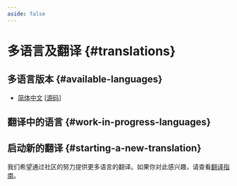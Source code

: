```yaml
---
aside: false
---
```


# 多语言及翻译 {#translations}

## 多语言版本 {#available-languages}

- [简体中文](https://cn.vuepy.org/) [[源码](https://github.com/vuepy/docs)]

[//]: # (- [English / 英语]&#40;https://vuejs.org/&#41; [[源码]&#40;https://github.com/vuejs/docs&#41;])
[//]: # (- [日本語 / 日语]&#40;https://ja.vuejs.org/&#41; [[源码]&#40;https://github.com/vuejs-translations/docs-ja&#41;])
[//]: # (- [Українська / 乌克兰语]&#40;https://ua.vuejs.org/&#41; [[源码]&#40;https://github.com/vuejs-translations/docs-uk&#41;])
[//]: # (- [Français / 法语]&#40;https://fr.vuejs.org&#41; [[源码]&#40;https://github.com/vuejs-translations/docs-fr&#41;])
[//]: # (- [한국어 / 韩语]&#40;https://ko.vuejs.org&#41; [[源码]&#40;https://github.com/vuejs-translations/docs-ko&#41;])
[//]: # (- [Português / 葡萄牙语]&#40;https://pt.vuejs.org&#41; [[源码]&#40;https://github.com/vuejs-translations/docs-pt&#41;])
[//]: # (- [বাংলা / 孟加拉语]&#40;https://bn.vuejs.org&#41; [[源码]&#40;https://github.com/vuejs-translations/docs-bn&#41;])
[//]: # (- [Italiano / 意大利语]&#40;https://it.vuejs.org&#41; [[源码]&#40;https://github.com/vuejs-translations/docs-it&#41;])

## 翻译中的语言 {#work-in-progress-languages}

[//]: # (- [فارسی / 波斯语]&#40;https://fa.vuejs.org/&#41; [[源码]&#40;https://github.com/vuejs-translations/docs-fa&#41;])
[//]: # (- [Čeština / 捷克语]&#40;https://cs.vuejs.org/&#41; [[源码]&#40;https://github.com/vuejs-translations/docs-cs&#41;])
[//]: # (- [العربية / 阿拉伯语]&#40;https://ar.vuejs.org/&#41; [[源码]&#40;https://github.com/vuejs-translations/docs-ar&#41;])

## 启动新的翻译 {#starting-a-new-translation}

我们希望通过社区的努力提供更多语言的翻译。<!-- todo 暂不支持
这些工作是在 [vuejs-translations](https://github.com/vuejs-translations/) GitHub 组织进行的。-->如果你对此感兴趣，请查看[翻译指南](https://github.com/vuejs-translations/guidelines/blob/main/README.md)。
